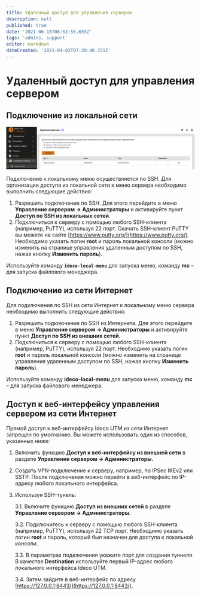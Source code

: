 ```yaml
---
title: Удаленный доступ для управления сервером
description: null
published: true
date: '2021-06-15T06:53:55.655Z'
tags: 'admins, support'
editor: markdown
dateCreated: '2021-04-02T07:20:40.251Z'
---
```


# Удаленный доступ для управления сервером

## Подключение из локальной сети

![](../.gitbook/assets/admins.png)

Подключение к локальному меню осуществляется по SSH. Для организации доступа из локальной сети к меню сервера необходимо выполнить следующие действия:

1. Разрешить подключение по SSH. Для этого перейдите в меню **Управление сервером -&gt; Администраторы** и активируйте пункт **Доступ по SSH из локальных сетей**.
2. Подключиться к серверу с помощью любого SSH-клиента \(например, PuTTY\), используя 22 порт. Скачать SSH-клиент PuTTY вы можете на сайте [https://www.putty.org/](https://www.putty.org/). Необходимо указать логин **root** и пароль локальной консоли \(можно изменить на странице управления удаленным доступом по SSH, нажав кнопку **Изменить пароль**\).

Используйте команду **`ideco-local-menu`** для запуска меню, команду **mc** – для запуска файлового менеджера.

## Подключение из сети Интернет

Для подключения по SSH из сети Интернет к локальному меню сервера необходимо выполнить следующие действия:

1. Разрешить подключение по SSH из Интернета. Для этого перейдите в меню **Управление сервером -&gt; Администраторы** и активируйте пункт **Доступ по SSH из внешних сетей**.
2. Подключиться к серверу с помощью любого SSH-клиента \(например, PuTTY\), используя 22 порт. Необходимо указать логин **root** и пароль локальной консоли \(можно изменить на странице управления удаленным доступом по SSH, нажав кнопку **Изменить пароль**\).

Используйте команду **ideco-local-menu** для запуска меню, команду **mc** – для запуска файлового менеджера.

## Доступ к веб-интерфейсу управления сервером из сети Интернет

Прямой доступ к веб-интерфейсу Ideco UTM из сети Интернет запрещен по умолчанию. Вы можете использовать один из способов, указанных ниже:

1. Включить функцию **Доступ к веб-интерфейсу из внешней сети** в разделе **Управление сервером -&gt; Администраторы.**
2. Создать VPN-подключение к серверу, например, по IPSec IKEv2 или SSTP. После подключения можно перейти в веб-интерфейс по IP-адресу любого локального интерфейса.
3. Используя SSH-тунель:

    3.1. Включите функцию **Доступ из внешних сетей** в разделе **Управление сервером -&gt; Администраторы**.

    3.2. Подключитесь к серверу с помощью любого SSH-клиента \(например, PuTTY\), используя 22 TCP порт. Необходимо указать логин **root** и пароль, который был назначен для доступа к локальной консоли.

    3.3. В параметрах подключения укажите порт для создания туннеля. В качестве **Destination** используйте первый IP-адрес любого локального интерфейса Ideco UTM.

    3.4. Затем зайдите в веб-интерфейс по адресу [https://127.0.0.1:8443/](https://127.0.0.1:8443/).

